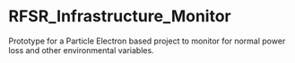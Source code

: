 # RFSR_Infrastructure_Monitor
Prototype for a Particle Electron based project to monitor for normal power loss and other environmental variables.

